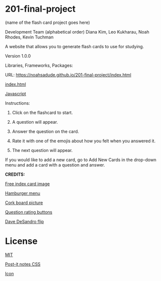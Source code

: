 # 201-final-project

(name of the flash card project goes here)

Development Team (alphabetical order)
Diana Kim, Leo Kukharau, Noah Rhodes, Kevin Tuchman

<!-- (Overall problem domain goes here) -->
A website that allows you to generate flash cards to use for studying.

Version 1.0.0

Libraries, Frameworks, Packages:

URL: https://noahsadude.github.io/201-final-project/index.html

[index.html](https://github.com/noahsadude/201-final-project/blob/master/index.html)

[Javascript](https://github.com/noahsadude/201-final-project/tree/master/js)


Instructions:
1. Click on the flashcard to start.

1. A question will appear.

1. Answer the question on the card.

1. Rate it with one of the emojis about how you felt when you answered it.

1. The next question will appear.

If you would like to add a new card, go to Add New Cards in the drop-down menu and add a card with a question and answer.

**CREDITS:**

[Free index card image](https://templatearchive.com/index-and-flash-cards/)

[Hamburger menu](https://codepen.io/erikterwan/pen/EVzeRP?editors=1100)

[Cork board picture](https://unsplash.com/photos/KsAo8ouBn8A)

[Question rating buttons](https://favicon.io)

[Dave DeSandro flip](https://codepen.io/desandro/pen/LmWoWe)

# License
[MIT](https://choosealicense.com/licenses/mit/)

[Post-it notes CSS](https://mentormate.com/blog/css-postit-note/)

[Icon](https://icons8.com/)

